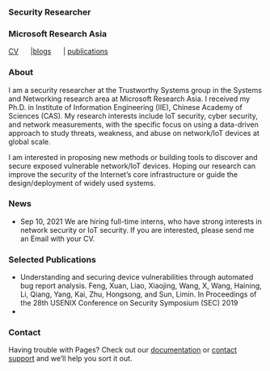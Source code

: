 ### Security Researcher 
### Microsoft Research Asia

[CV](https://xuafeng.github.io/CV-EN-2021.pdf) &nbsp; &nbsp; &nbsp;|[blogs](https://xuafeng.github.io/blogs/)  &nbsp; &nbsp; &nbsp;| [publications]()

### About

I am a security researcher at the Trustworthy Systems group in the Systems and Networking research area at Microsoft Research Asia. I received my Ph.D. in Institute of Information Engineering (IIE), Chinese Academy of Sciences (CAS). My research interests include IoT security, cyber security, and network measurements, with the specific focus on using a data-driven approach to study threats, weakness, and abuse on network/IoT devices at global scale.

I am interested in proposing new methods or building tools to discover and secure exposed vulnerable network/IoT devices. Hoping our research can improve the security of the Internet’s core infrastructure or guide the design/deployment of widely used systems.

### News
+ Sep 10, 2021 We are hiring full-time interns, who have strong interests in network security or IoT security. If you are interested, please send me an Email with your CV.

### Selected Publications


- Understanding and securing device vulnerabilities through automated bug report analysis. Feng, Xuan, Liao, Xiaojing, Wang, X, Wang, Haining, Li, Qiang, Yang, Kai, Zhu, Hongsong, and Sun, Limin. In Proceedings of the 28th USENIX Conference on Security Symposium (SEC) 2019
- 
### Contact

Having trouble with Pages? Check out our [documentation](https://docs.github.com/categories/github-pages-basics/) or [contact support](https://support.github.com/contact) and we’ll help you sort it out.
